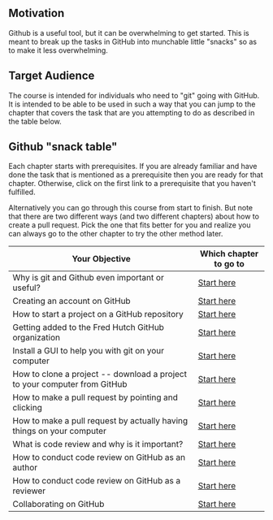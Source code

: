 


## Motivation

Github is a useful tool, but it can be overwhelming to get started. This is meant to break up the tasks in GitHub into munchable little "snacks" so as to make it less overwhelming.

## Target Audience  

The course is intended for individuals who need to "git" going with GitHub. It is intended to be able to be used in such a way that you can jump to the chapter that covers the task that are you attempting to do as described in the table below.

## Github "snack table"

Each chapter starts with prerequisites. If you are already familiar and have done the task that is mentioned as a prerequisite then you are ready for that chapter. Otherwise, click on the first link to a prerequisite that you haven't fulfilled.

Alternatively you can go through this course from start to finish. But note that there are two different ways (and two different chapters) about how to create a pull request. Pick the one that fits better for you and realize you can always go to the other chapter to try the other method later.

|Your Objective| Which chapter to go to|
|------------------------------|-----------------------------|
|Why is git and Github even important or useful?|[Start here](https://hutchdatascience.org/dasl-snack-github/why-github.html) |
|Creating an account on GitHub| [Start here](https://hutchdatascience.org/dasl-snack-github) |
|How to start a project on a GitHub repository| [Start here](https://hutchdatascience.org/dasl-snack-github/setting-up-a-project-on-github.html) |
|Getting added to the Fred Hutch GitHub organization| [Start here](https://hutchdatascience.org/dasl-snack-github/getting-added-to-the-hutch-github-organization.html)|
|Install a GUI to help you with git on your computer| [Start here](https://hutchdatascience.org/dasl-snack-github/setting-up-a-git-client.html) |
|How to clone a project -- download a project to your computer from GitHub| [Start here](https://hutchdatascience.org/dasl-snack-github/getting-a-repository-on-to-your-computer--cloning.html) |
|How to make a pull request by pointing and clicking| [Start here](https://hutchdatascience.org/dasl-snack-github/making-a-pull-request-beginners.html)|
|How to make a pull request by actually having things on your computer| [Start here](https://hutchdatascience.org/dasl-snack-github/making-a-pull-request-advanced.html)|
|What is code review and why is it important?| [Start here](https://hutchdatascience.org/dasl-snack-github/what-is-code-review.html)|
|How to conduct code review on GitHub as an author| [Start here](https://hutchdatascience.org/dasl-snack-github/conducting-code-review-as-an-author-on-github.html)|
|How to conduct code review on GitHub as a reviewer| [Start here](https://hutchdatascience.org/dasl-snack-github/conducting-code-review-as-a-reviewer-on-github.html)|
|Collaborating on GitHub| [Start here](https://hutchdatascience.org/dasl-snack-github/collaborating-on-github.html) |
